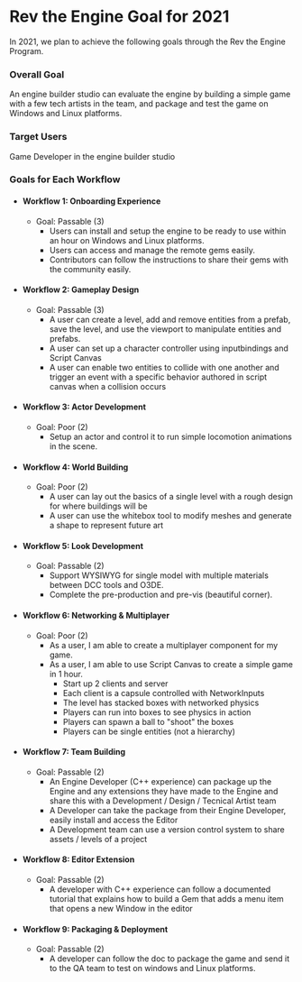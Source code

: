 # Rev the Engine Goal for 2021

In 2021, we plan to achieve the following goals through the Rev the Engine Program.

### Overall Goal

  An engine builder studio can evaluate the engine by building a simple game with a few tech artists in the team, and package and test the game on Windows and Linux  platforms.
  
### Target Users

  Game Developer in the engine builder studio

### Goals for Each Workflow

  * #### Workflow 1: Onboarding Experience
    * Goal: Passable (3)
      * Users can install and setup the engine to be ready to use within an hour on Windows and Linux platforms.
      * Users can access and manage the remote gems easily.
      * Contributors can follow the instructions to share their gems with the community easily.

  * #### Workflow 2: Gameplay Design
    * Goal: Passable (3)
      * A user can create a level, add and remove entities from a prefab, save the level, and use the viewport to manipulate entities and prefabs. 
      * A user can set up a character controller using inputbindings and Script Canvas
      * A user can enable two entities to collide with one another and trigger an event with a specific behavior authored in script canvas when a collision occurs

  * #### Workflow 3: Actor Development
    * Goal: Poor (2)
      * Setup an actor and control it to run simple locomotion animations in the scene.  

  * #### Workflow 4: World Building
    * Goal: Poor (2)
      * A user can lay out the basics of a single level with a rough design for where buildings will be
      * A user can use the whitebox tool to modify meshes and generate a shape to represent future art

  * #### Workflow 5: Look Development
    * Goal: Passable (2)
      * Support WYSIWYG for single model with multiple materials between DCC tools and O3DE.
      * Complete the pre-production and pre-vis (beautiful corner).

  * #### Workflow 6: Networking & Multiplayer
    * Goal: Poor (2)
      *  As a user, I am able to create a multiplayer component for my game.
      *  As a user, I am able to use Script Canvas to create a simple game in 1 hour.   
          *  Start up 2 clients and server   
          *  Each client is a capsule controlled with NetworkInputs   
          *  The level has stacked boxes with networked physics   
          *  Players can run into boxes to see physics in action   
          *  Players can spawn a ball to "shoot" the boxes   
          *  Players can be single entities (not a hierarchy)

  * #### Workflow 7: Team Building
    * Goal: Passable (2)
      * An Engine Developer (C++ experience) can package up the Engine and any extensions they have made to the Engine and share this with a Development / Design / Tecnical Artist team
      * A Developer can take the package from their Engine Developer, easily install and access the Editor
      * A Development team can use a version control system to share assets / levels of a project

  * #### Workflow 8: Editor Extension
    * Goal: Passable (2)
      * A developer with C++ experience can follow a documented tutorial that explains how to build a Gem that adds a menu item that opens a new Window in the editor

  * #### Workflow 9: Packaging & Deployment
    * Goal: Passable (2)
      * A developer can follow the doc to package the game and send it to the QA team to test on windows and Linux platforms.


